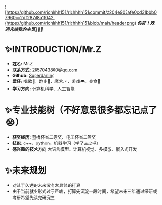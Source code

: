![https://github.com/richhhh151/richhhh151/commit/2204e905afe0cd31bbb07960cc2df287d8a1f042](https://github.com/richhhh151/richhhh151/blob/main/header.png)
***你好！欢迎光临我的主页🧡💛💚***
# ✨INTRODUCTION/Mr.Z
- **姓名:** Mr.Z  
- **联系方式:** 2857043800@qq.com  
- **Github:** [Superdarling](https://github.com/richhhh151)
- **爱好:** 唱歌🎤、跑步🏃、魔术🪄、游戏🎮、美食🥘
- **学习方向:** 计算机科学、人工智能
# ✨专业技能树（不好意思很多都忘记点了😭）
- **获奖经历:** 蓝桥杯省二等奖、电工杯省二等奖
- **技能:** c++、python、机器学习（学了点皮毛）
- **感兴趣的技术方向** 大语言模型、计算机视觉、多模态、嵌入式开发
# ✨未来规划
- 对过于久远的未来没有太具体的打算
- 由于当前就业形式过于严峻，打算先沉淀一段时间，希望未来三年通过保研或考研希望先读完研究生
<!--
**richhhh151/richhhh151** is a ✨ _special_ ✨ repository because its `README.md` (this file) appears on your GitHub profile.

Here are some ideas to get you started:

- 🔭 I’m currently working on ...
- 🌱 I’m currently learning ...
- 👯 I’m looking to collaborate on ...
- 🤔 I’m looking for help with ...
- 💬 Ask me about ...
- 📫 How to reach me: ...
- 😄 Pronouns: ...
- ⚡ Fun fact: ...
-->
